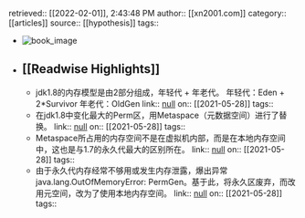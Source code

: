 retrieved:: [[2022-02-01]], 2:43:48 PM
              author:: [[xn2001.com]]
              category:: [[articles]]
              source:: [[hypothesis]]
              tags::

- ![book_image](https://readwise-assets.s3.amazonaws.com/static/images/article2.74d541386bbf.png)
- ## [[Readwise Highlights]]
	- jdk1.8的内存模型是由2部分组成，年轻代 + 年老代。
	  年轻代：Eden + 2*Survivor
	  年老代：OldGen
	                link:: [null](null)
	                on:: [[2021-05-28]]
	                tags::
	- 在jdk1.8中变化最大的Perm区，用Metaspace（元数据空间）进行了替换。
	                link:: [null](null)
	                on:: [[2021-05-28]]
	                tags::
	- Metaspace所占用的内存空间不是在虚拟机内部，而是在本地内存空间中，这也是与1.7的永久代最大的区别所在。
	                link:: [null](null)
	                on:: [[2021-05-28]]
	                tags::
	- 由于永久代内存经常不够用或发生内存泄露，爆出异常java.lang.OutOfMemoryError: PermGen。基于此，将永久区废弃，而改用元空间，改为了使用本地内存空间。
	                link:: [null](null)
	                on:: [[2021-05-28]]
	                tags::